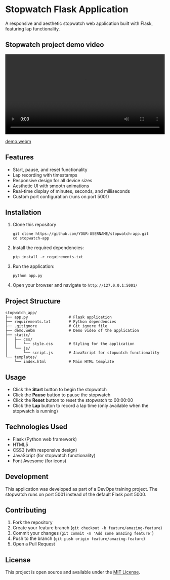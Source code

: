 # Stopwatch Flask Application

A responsive and aesthetic stopwatch web application built with Flask, featuring lap functionality.

## Stopwatch project demo video

<video src="demo.webm" controls title="Stopwatch Application Demo" width="100%"></video>

[demo.webm](https://github.com/user-attachments/assets/6ede838f-0411-459a-9a22-3c8be3b6ac4c)



## Features

- Start, pause, and reset functionality
- Lap recording with timestamps
- Responsive design for all device sizes
- Aesthetic UI with smooth animations
- Real-time display of minutes, seconds, and milliseconds
- Custom port configuration (runs on port 5001)

## Installation

1. Clone this repository
   ```
   git clone https://github.com/YOUR-USERNAME/stopwatch-app.git
   cd stopwatch-app
   ```

2. Install the required dependencies:
   ```
   pip install -r requirements.txt
   ```

3. Run the application:
   ```
   python app.py
   ```

4. Open your browser and navigate to `http://127.0.0.1:5001/`

## Project Structure

```
stopwatch_app/
├── app.py                  # Flask application
├── requirements.txt        # Python dependencies
├── .gitignore              # Git ignore file
├── demo.webm               # Demo video of the application
├── static/
│   ├── css/
│   │   └── style.css       # Styling for the application
│   └── js/
│       └── script.js       # JavaScript for stopwatch functionality
└── templates/
    └── index.html          # Main HTML template
```

## Usage

- Click the **Start** button to begin the stopwatch
- Click the **Pause** button to pause the stopwatch
- Click the **Reset** button to reset the stopwatch to 00:00:00
- Click the **Lap** button to record a lap time (only available when the stopwatch is running)

## Technologies Used

- Flask (Python web framework)
- HTML5
- CSS3 (with responsive design)
- JavaScript (for stopwatch functionality)
- Font Awesome (for icons)

## Development

This application was developed as part of a DevOps training project. The stopwatch runs on port 5001 instead of the default Flask port 5000.

## Contributing

1. Fork the repository
2. Create your feature branch (`git checkout -b feature/amazing-feature`)
3. Commit your changes (`git commit -m 'Add some amazing feature'`)
4. Push to the branch (`git push origin feature/amazing-feature`)
5. Open a Pull Request

## License

This project is open source and available under the [MIT License](LICENSE).
